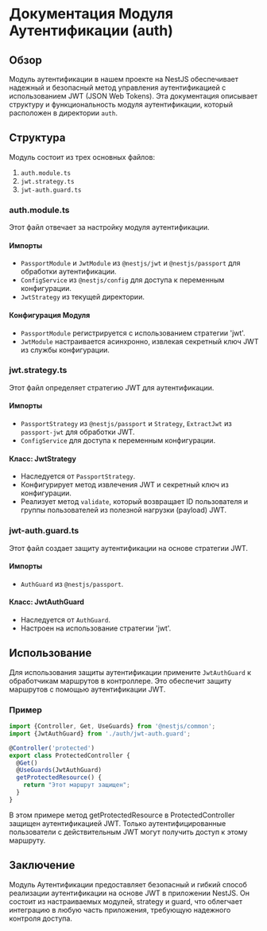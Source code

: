 # Документация Модуля Аутентификации (auth)

## Обзор

Модуль аутентификации в нашем проекте на NestJS обеспечивает надежный и безопасный метод управления аутентификацией с
использованием JWT (JSON Web Tokens). Эта документация описывает структуру и функциональность модуля аутентификации,
который расположен в директории `auth`.

## Структура

Модуль состоит из трех основных файлов:

1. `auth.module.ts`
2. `jwt.strategy.ts`
3. `jwt-auth.guard.ts`

### auth.module.ts

Этот файл отвечает за настройку модуля аутентификации.

#### Импорты

- `PassportModule` и `JwtModule` из `@nestjs/jwt` и `@nestjs/passport` для обработки аутентификации.
- `ConfigService` из `@nestjs/config` для доступа к переменным конфигурации.
- `JwtStrategy` из текущей директории.

#### Конфигурация Модуля

- `PassportModule` регистрируется с использованием стратегии 'jwt'.
- `JwtModule` настраивается асинхронно, извлекая секретный ключ JWT из службы конфигурации.

### jwt.strategy.ts

Этот файл определяет стратегию JWT для аутентификации.

#### Импорты

- `PassportStrategy` из `@nestjs/passport` и `Strategy`, `ExtractJwt` из `passport-jwt` для обработки JWT.
- `ConfigService` для доступа к переменным конфигурации.

#### Класс: JwtStrategy

- Наследуется от `PassportStrategy`.
- Конфигурирует метод извлечения JWT и секретный ключ из конфигурации.
- Реализует метод `validate`, который возвращает ID пользователя и группы пользователей из полезной нагрузки (payload)
  JWT.

### jwt-auth.guard.ts

Этот файл создает защиту аутентификации на основе стратегии JWT.

#### Импорты

- `AuthGuard` из `@nestjs/passport`.

#### Класс: JwtAuthGuard

- Наследуется от `AuthGuard`.
- Настроен на использование стратегии 'jwt'.

## Использование

Для использования защиты аутентификации примените `JwtAuthGuard` к обработчикам маршрутов в контроллере. Это обеспечит
защиту маршрутов с помощью аутентификации JWT.

### Пример

```typescript
import {Controller, Get, UseGuards} from '@nestjs/common';
import {JwtAuthGuard} from './auth/jwt-auth.guard';

@Controller('protected')
export class ProtectedController {
  @Get()
  @UseGuards(JwtAuthGuard)
  getProtectedResource() {
    return "Этот маршрут защищен";
  }
}
```

В этом примере метод getProtectedResource в ProtectedController защищен аутентификацией JWT. Только аутентифицированные
пользователи с действительным JWT могут получить доступ к этому маршруту.

## Заключение

Модуль Аутентификации предоставляет безопасный и гибкий способ реализации аутентификации на основе JWT в приложении
NestJS. Он состоит из настраиваемых модулей, strategy и guard, что облегчает интеграцию в любую часть приложения,
требующую надежного контроля доступа.


